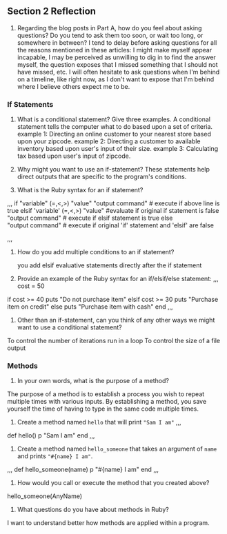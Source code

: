 ## Section 2 Reflection

1. Regarding the blog posts in Part A, how do you feel about asking questions? Do you tend to ask them too soon, or wait too long, or somewhere in between?
    I tend to delay before asking questions for all the reasons mentioned in these articles: I might make myself appear incapable, I may be perceived as unwilling to dig in to find the answer myself, the question exposes that I missed something that I should not have missed, etc.
    I will often hesitate to ask questions when I'm behind on a timeline, like right now, as I don't want to expose that I'm behind where I believe others expect me to be.


### If Statements

1. What is a conditional statement? Give three examples.
A conditional statement tells the computer what to do based upon a set of criteria.
example 1: Directing an online customer to your nearest store based upon your zipcode.
example 2: Directing a customer to available inventory based upon user's input of their size.
example 3: Calculating tax based upon user's input of zipcode.

1. Why might you want to use an if-statement?
These statements help direct outputs that are specific to the program's conditions.

1. What is the Ruby syntax for an if statement?

,,,
if "variable" (=,<,>) "value"
  "output command"     # execute if above line is true
elsif 'variable' (=,<,>) "value"   #evaluate if original if statement is false
  "output command"    # execute if elsif statement is true
else                  
  "output command"    # execute if original 'if' statement and 'elsif' are false

  ,,,


1. How do you add multiple conditions to an if statement?

    you add elsif evaluative statements directly after the if statement

1. Provide an example of the Ruby syntax for an if/elsif/else statement:
 ,,,
cost = 50

if cost >= 40
  puts "Do not purchase item"
elsif cost >= 30
  puts "Purchase item on credit"
else
  puts "Purchase item with cash"
end
,,,

1. Other than an if-statement, can you think of any other ways we might want to use a conditional statement?

To control the number of iterations run in a loop
To control the size of a file output

### Methods

1. In your own words, what is the purpose of a method?

The purpose of a method is to establish a process you wish to repeat multiple times with various inputs. By establishing a method, you save yourself the time 
of having to type in the same code multiple times.

1. Create a method named `hello` that will print `"Sam I am"`
,,,

def hello()
  p "Sam I am"
end
,,,

1. Create a method named `hello_someone` that takes an argument of `name` and prints `"#{name} I am"`.

,,,
def hello_someone(name)
  p "#{name} I am"
end
,,,

1. How would you call or execute the method that you created above?

hello_someone(AnyName)

1. What questions do you have about methods in Ruby?

I want to understand better how methods are applied within a program.
